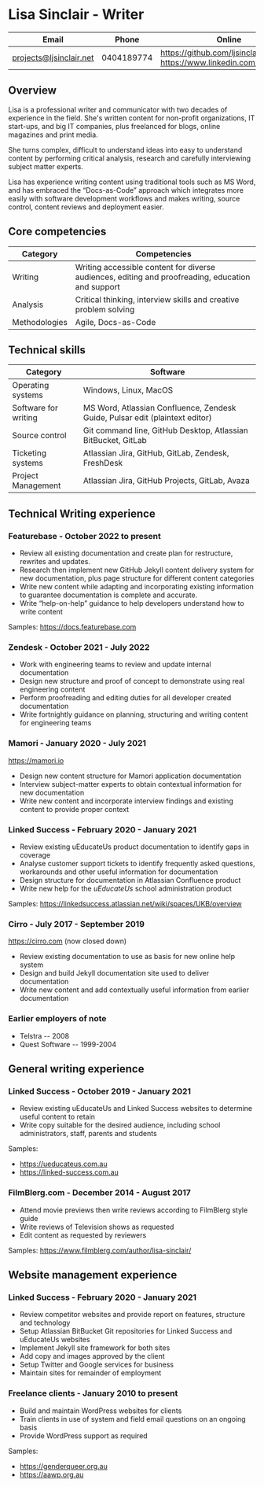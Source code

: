 # Lisa Sinclair - Writer

| Email | Phone | Online |
|---|---|---|
| projects@ljsinclair.net | 0404189774 | https://github.com/ljsinclair<br/>https://www.linkedin.com/in/ljsinclair |

## Overview

Lisa is a professional writer and communicator with two decades of experience in the field. She's written content for non-profit organizations, IT start-ups, and big IT companies, plus freelanced for blogs, online magazines and print media.

She turns complex, difficult to understand ideas into easy to understand content by performing critical analysis, research and carefully interviewing subject matter experts.

Lisa has experience writing content using traditional tools such as MS Word, and has embraced the “Docs-as-Code” approach which integrates more easily with software development workflows and makes writing, source control, content reviews and deployment easier.

## Core competencies

| Category | Competencies |
|---|---|
| Writing | Writing accessible content for diverse audiences, editing and proofreading, education and support |
| Analysis | Critical thinking, interview skills and creative problem solving |
| Methodologies | Agile, Docs-as-Code |

## Technical skills

| Category | Software |
|---|---|
| Operating systems | Windows, Linux, MacOS |
| Software for writing | MS Word, Atlassian Confluence, Zendesk Guide, Pulsar edit (plaintext editor) |
| Source control | Git command line, GitHub Desktop, Atlassian BitBucket, GitLab |
| Ticketing systems | Atlassian Jira, GitHub, GitLab, Zendesk, FreshDesk |
| Project Management | Atlassian Jira, GitHub Projects, GitLab, Avaza |

## Technical Writing experience

### Featurebase - October 2022 to present

* Review all existing documentation and create plan for restructure, rewrites and updates.
* Research then implement new GitHub Jekyll content delivery system for new documentation, plus page structure for different content categories
* Write new content while adapting and incorporating existing information to guarantee documentation is complete and accurate.
* Write “help-on-help” guidance to help developers understand how to write content

Samples: https://docs.featurebase.com

### Zendesk - October 2021 - July 2022

* Work with engineering teams to review and update internal documentation
* Design new structure and proof of concept to demonstrate using real engineering content
* Perform proofreading and editing duties for all developer created documentation
* Write fortnightly guidance on planning, structuring and writing content for engineering teams

### Mamori - January 2020 - July 2021

https://mamori.io

* Design new content structure for Mamori application documentation
* Interview subject-matter experts to obtain contextual information for new documentation
* Write new content and incorporate interview findings and existing content to provide proper context

### Linked Success - February 2020 - January 2021

* Review existing uEducateUs product documentation to identify gaps in coverage
* Analyse customer support tickets to identify frequently asked questions, workarounds and other useful information for documentation
* Design structure for documentation in Atlassian Confluence product
* Write new help for the *uEducateUs* school administration product

Samples: https://linkedsuccess.atlassian.net/wiki/spaces/UKB/overview

### Cirro - July 2017 - September 2019

https://cirro.com (now closed down)

* Review existing documentation to use as basis for new online help system
* Design and build Jekyll documentation site used to deliver documentation
* Write new content and add contextually useful information from earlier documentation

### Earlier employers of note

* Telstra -- 2008
* Quest Software -- 1999-2004

## General writing experience

### Linked Success - October 2019 - January 2021

* Review existing uEducateUs and Linked Success websites to determine useful content to retain
* Write copy suitable for the desired audience, including school administrators, staff, parents and students

Samples:
* https://ueducateus.com.au
* https://linked-success.com.au

### FilmBlerg.com - December 2014 - August 2017

* Attend movie previews then write reviews according to FilmBlerg style guide
* Write reviews of Television shows as requested
* Edit content as requested by reviewers

Samples: https://www.filmblerg.com/author/lisa-sinclair/

## Website management experience

### Linked Success - February 2020 - January 2021

* Review competitor websites and provide report on features, structure and technology
* Setup Atlassian BitBucket Git repositories for Linked Success and uEducateUs websites
* Implement Jekyll site framework for both sites
* Add copy and images approved by the client
* Setup Twitter and Google services for business
* Maintain sites for remainder of employment

### Freelance clients - January 2010 to present

* Build and maintain WordPress websites for clients
* Train clients in use of system and field email questions on an ongoing basis
* Provide WordPress support as required

Samples:
* https://genderqueer.org.au
* https://aawp.org.au
